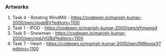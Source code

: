 ### Artworks

1. Task 4 - Rotating WindMill - https://codepen.io/manish-kumar-2000/pen/JjogbBV?editors=1100
2. Task 1 - IPOD - https://codepen.io/manish-kumar-2000/pen/eYmwqgd
5. Task 5 - Snowman - https://codepen.io/manish-kumar-2000/pen/mdJVGBd?editors=1100
7. Task 7 - Heart - https://codepen.io/manish-kumar-2000/pen/NWqxoxX?editors=1100
